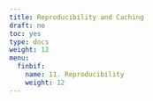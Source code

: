 ```yaml
---
title: Reproducibility and Caching
draft: no
toc: yes
type: docs
weight: 12
menu:
  finbif:
    name: 11. Reproducibility
    weight: 12
---
```



